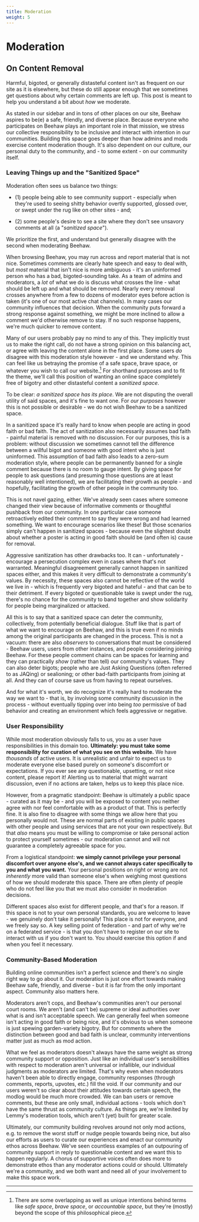 ```yaml
---
title: Moderation
weight: 5
---
```

# Moderation
## On Content Removal

Harmful, bigoted, or generally distasteful content isn't as frequent on our site as it is elsewhere, but these do still appear enough that we sometimes get questions about why certain comments are left up. This post is meant to help you understand a bit about *how* we moderate.

As stated in our sidebar and in tons of other places on our site, Beehaw aspires to be(e) a safe, friendly, and diverse place. Because everyone who participates on Beehaw plays an important role in that mission, we stress our collective responsibility to be inclusive and interact with intention in our communities. Building this space goes deeper than how admins and mods exercise content moderation though. It's also dependent on our culture, our personal duty to the community, and - to some extent - on our community itself.

### Leaving Things up and the "Sanitized Space"

Moderation often sees us balance two things:

* (1) people being able to see community support - especially when they're used to seeing shitty behavior overtly supported, glossed over, or swept under the rug like on other sites - and;

* (2) some people's desire to see a site where they don't see unsavory comments at all (a "*sanitized space*").

We prioritize the first, and understand but generally disagree with the second when moderating Beehaw.

When browsing Beehaw, you may run across and report material that is not nice. Sometimes comments are clearly hate speech and easy to deal with, but *most* material that isn't nice is more ambiguous - it's an uninformed person who has a bad, bigoted-sounding take. As a team of admins and moderators, a *lot* of what we do is discuss what crosses the line - what should be left up and what should be removed. Nearly every removal crosses anywhere from a few to dozens of moderator eyes before action is taken (it's one of our most active chat channels). In many cases our community influences that decision. When the community puts forward a strong response against something, we might be more inclined to allow a comment we'd otherwise remove to stay. If no such response happens, we're much quicker to remove content.

Many of our users probably pay no mind to any of this. They implicitly trust us to make the right call, do not have a strong opinion on this balancing act, or agree with leaving the content alone in the first place. Some users *do* disagree with this moderation style however - and we understand why. This can feel like us betraying the promise of a safe space, brave space, or whatever you wish to call our website.[^1] For shorthand purposes and to fit the theme, we'll call this position of wanting an online space completely free of bigotry and other distasteful content a *sanitized space*.

To be clear: *a sanitized space has its place*. We are not disputing the overall utility of said spaces, and it's fine to want one. For *our purposes* however this is not possible or desirable - we do not wish Beehaw to be a sanitized space.

In a sanitized space it's really hard to know when people are acting in good faith or bad faith. The act of sanitization also necessarily assumes bad faith - painful material is removed with no discussion. For our purposes, this is a problem: without discussion we sometimes cannot tell the difference between a willful bigot and someone with good intent who is just uninformed. This assumption of bad faith also leads to a zero-sum moderation style, where people can be permanently banned for a single comment because there is no room to gauge intent. By giving space for people to ask questions (and presuming those questions are at least reasonably well intentioned), we are facilitating their growth as people - and hopefully, facilitating the growth of other people in the community too.

This is not navel gazing, either. We've already seen cases where someone changed their view because of informative comments or thoughtful pushback from our community. In one particular case someone retroactively edited their comment to say they were wrong and had learned something. We want to encourage scenarios like these! But those scenarios simply can't happen in sanitized spaces - because even the slightest doubt about whether a poster is acting in good faith should be (and often is) cause for removal.

Aggressive sanitization has other drawbacks too. It can - unfortunately - encourage a persecution complex even in cases where that's not warranted. Meaningful disagreement generally cannot happen in sanitized spaces either, and this makes it very difficult to demonstrate a community's values. By necessity, these spaces also cannot be reflective of the world we live in - which is frequently very bigoted and hateful - and that can be to their detriment. If every bigoted or questionable take is swept under the rug, there's no chance for the community to band together and show solidarity for people being marginalized or attacked.

All this is to say that a sanitized space can deter the community, collectively, from potentially beneficial dialogue. Stuff like that is part of what we want to encourage on Beehaw, and this is true even if no minds among the original participants are changed in the process. This is not a vacuum: there are also *observers* to conversations that must be considered - Beehaw users, users from other instances, and people considering joining Beehaw. For these people comment chains can be spaces for learning and they can practically *show* (rather than tell) our community's values. They can also deter bigots; people who are Just Asking Questions (often referred to as JAQing) or sealioning; or other bad-faith participants from joining at all. And they can of course save us from having to repeat ourselves.

And for what it's worth, we do recognize it's really hard to moderate the way we want to - that is, by involving some community discussion in the process - without eventually tipping over into being *too* permissive of bad behavior and creating an environment which feels aggressive or negative.

### User Responsibility

While most moderation obviously falls to us, you as a user have responsibilities in this domain too. **Ultimately: you must take some responsibility for curation of what you see on this website.** We have *thousands* of active users. It is unrealistic and unfair to expect us to moderate everyone else based purely on someone's discomfort or expectations. If you ever see any questionable, upsetting, or not nice content, please report it! Alerting us to material that might warrant discussion, even if no actions are taken, helps us to keep this place nice.

However, from a pragmatic standpoint: Beehaw is ultimately a public space - curated as it may be - and you will be exposed to content you neither agree with nor feel comfortable with as a product of that. This is perfectly fine. It is also fine to disagree with some things we allow here that you personally would not. These are normal parts of existing in public spaces with other people and using services that are not your own respectively. But that *also* means you must be willing to compromise or take personal action to protect yourself sometimes - our moderation cannot and will not guarantee a completely agreeable space for you.

From a logistical standpoint: **we simply cannot privilege your personal discomfort over anyone else's, and we cannot always cater specifically to you and what you want.** Your personal positions on right or wrong are not *inherently* more valid than someone else's when weighing most questions of how we should moderate this space. There are often plenty of people who do not feel like you that we must also consider in moderation decisions. 

Different spaces also exist for different people, and that's for a reason. If this space is not to your own personal standards, you are welcome to leave - we genuinely don't take it personally! This place is not for everyone, and we freely say so. A key selling point of federation - and part of why we're on a federated service - is that you don't have to register on our site to interact with us if you don't want to. You should exercise this option if and when you feel it necessary.

### Community-Based Moderation

Building online communities isn't a perfect science and there's no single right way to go about it. Our moderation is just one effort towards making Beehaw safe, friendly, and diverse - but it is far from the only important aspect. Community also matters here.

Moderators aren't cops, and Beehaw's communities aren't our personal court rooms. We aren't (and can't be) supreme or ideal authorities over what is and isn't acceptable speech. We can generally feel when someone isn't acting in good faith or being nice, and it's obvious to us when someone is just spewing garden-variety bigotry. But for comments where the distinction between good and bad faith is unclear, community interventions matter just as much as mod action.

What we feel as moderators doesn't always have the same weight as strong community support or opposition. Just like an individual user's sensibilities with respect to moderation aren't universal or infallible, our individual judgments as moderators are limited. That's why even when moderators haven't been able to directly engage, community responses (through comments, reports, upvotes, etc.) fill the void. If our community and our users weren't so clear about their attitudes towards certain speech, the modlog would be much more crowded. We can ban users or remove comments, but these are only small, individual actions - tools which don't have the same thrust as community culture. As things are, we're limited by Lemmy's moderation tools, which aren't (yet) built for greater scale.

Ultimately, our community building revolves around not only mod actions, e.g. to remove the worst stuff or nudge people towards being nice, but also our efforts as users to curate our experiences and enact our community ethos across Beehaw. We've seen countless examples of an outpouring of community support in reply to questionable content and we want this to happen regularly. A chorus of supportive voices often does more to demonstrate ethos than any moderator actions could or should. Ultimately we're a community, and we both want and need all of your involvement to make this space work.

---

[^1]: There are some overlapping as well as unique intentions behind terms like *safe space*, *brave space*, or *accountable space*, but they're (mostly) beyond the scope of this philosophical piece.
